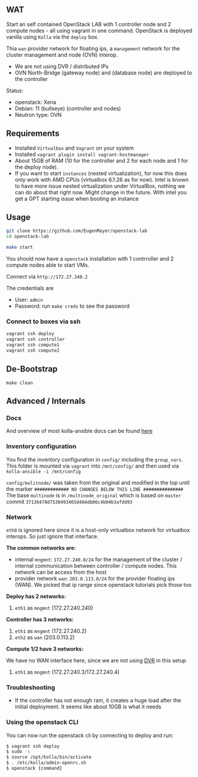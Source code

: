 ## WAT

Start an self contained OpenStack LAB with 1 controller node and 2 compute nodes - all using vagrant in one command.
OpenStack is deployed vanilla using `Kolla` via the `deploy` box.

Thia `wan` provider network for floating ips, a `management` network for the cluster management and node (OVN) interop.

- We are not using DVR / distributed IPs
- OVN North-Bridge (gateway node) and (database node) are deployed to the controller

Status:

- openstack: Xena
- Debian: 11 (bullseye) (controller and nodes)
- Neutron type: OVN

## Requirements

- Installed `Virtualbox` and `Vagrant` on your system
- Installed `vagrant plugin install vagrant-hostmanager`
- About 15GB of RAM (10 for the controller and 2 for each node and 1 for the deploy node).
- If you want to start `instances` (nested virtualization), for now this does only work with AMD CPUs (virtualbox 6.1.26 as for now).
  Intel is known to have more issue nested virtualization under VirtualBox, nothing we can do about that right now. Might
  change in the future. With intel you get a GPT starting issue when booting an instance

## Usage

```bash
git clone https://github.com/EugenMayer/openstack-lab
cd openstack-lab

make start
```

You should now have a `openstack` installation with 1 contrroller and 2 compute nodes able to start VMs.

Connect via `http://172.27.240.2`

The credentials are

- User: `admin`
- Password: run `make creds` to see the password

### Connect to boxes via ssh

```bash
vagrant ssh deploy
vagrant ssh controller
vagrant ssh compute1
vagrant ssh compute2
```

## De-Bootstrap

```
make clean
```

## Advanced / Internals

### Docs

And overview of most kolla-ansible docs can be found [here](https://docs.openstack.org/kolla-ansible/latest/admin/index.html)

### Inventory configuration

You find the inventory configuration in `config/` including the `group_vars`. This folder is mounted via `vagrant` into `/mnt/config/` and then used via `kolla-ansible -i /mnt/config`

`config/mulitnode/` was taken from the original and modified in the top
until the marker `############# NO CHANGES BELOW THIS LINE ###############`
The base `multinode` is in `/multinode_original` which is based on `master` commit `37136478d7530493465d484db06c4b04b3afdd93`

### Network

`eth0` is ignored here since it is a host-only virtualbox network for virtualbox interops. So just ignore that interface.

**The common networks are:**

- internal `mngmnt`: `172.27.240.0/24` for the management of the cluster / internal communication between controller / compute nodes. This network can be access from the host
- provider network `wan`: `203.0.113.0/24` for the provider floating ips (WAN). We picked that ip range since openstack tutorials pick those too

**Deploy has 2 networks:**

1. `eth1` as `mngmnt` (172.27.240.240)

**Controller has 3 networks:**

1. `eth1` as `mngmnt` (172.27.240.2)
2. `eth2` as `wan` (203.0.113.2)

**Compute 1/2 have 3 networks:**

We have no WAN interface here, since we are not using [DVR](https://docs.openstack.org/networking-ovn/latest/admin/refarch/refarch.html#distributed-floating-ips-dvr) in this setup

1. `eth1` as `mngmnt` (172.27.240.3/172.27.240.4)

### Troubleshooting

- If the controller has not enough ram, it creates a huge load after the initial deployment. It seems like about 10GB is what it needs

### Using the openstack CLI

You can now run the openstack cli by connecting to deploy and run:

```bash
$ vagrant ssh deploy
$ sudo -s
$ source /opt/kolla/bin/activate
$ . /etc/kolla/admin-openrc.sh
$ openstack {command}
```
